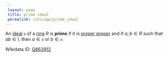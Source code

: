 ```yaml
---
 layout: page
 title: prime ideal
 permalink: /chicago/prime_ideal
---
```

An [ideal](https://defsmath.github.io/DefsMath/ring_ideal) $\mathfrak p$ of a [ring](https://defsmath.github.io/DefsMath/ring) $R$ is **prime** if it is [proper proper](https://defsmath.github.io/DefsMath/proper_###########proper) and if $a,b\in R$ such that $ab \in I$, then $a\in \mathfrak p$ or $b\in \mathfrak p$. 

Wikidata ID: [Q863912](https://www.wikidata.org/wiki/Q863912)
